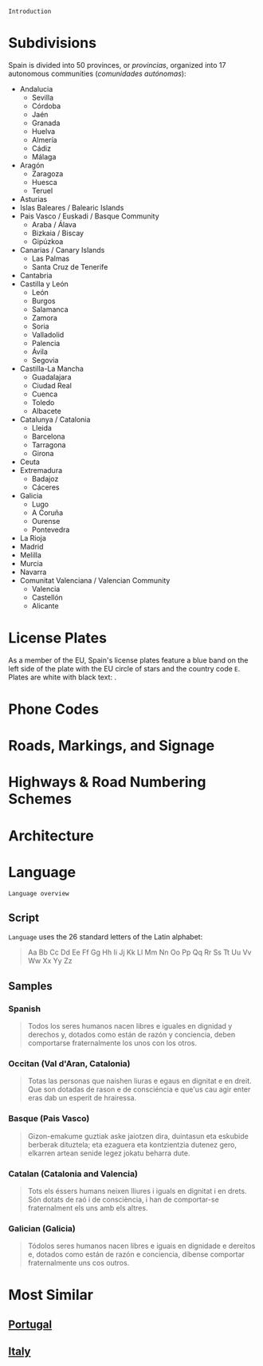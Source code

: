 `Introduction`

# Subdivisions

Spain is divided into 50 provinces, or _provincias_, organized into 17 autonomous communities (_comunidades autónomas_):

- Andalucia
  - Sevilla
  - Córdoba
  - Jaén
  - Granada
  - Huelva
  - Almería
  - Cádiz
  - Málaga
- Aragón
  - Zaragoza
  - Huesca
  - Teruel
- Asturias
- Islas Baleares / Balearic Islands
- Pais Vasco / Euskadi / Basque Community
  - Araba / Álava
  - Bizkaia / Biscay
  - Gipúzkoa
- Canarias / Canary Islands
  - Las Palmas
  - Santa Cruz de Tenerife
- Cantabria
- Castilla y León
  - León
  - Burgos
  - Salamanca
  - Zamora
  - Soria
  - Valladolid
  - Palencia
  - Ávila
  - Segovia
- Castilla-La Mancha
  - Guadalajara
  - Ciudad Real
  - Cuenca
  - Toledo
  - Albacete
- Catalunya / Catalonia
  - Lleida
  - Barcelona
  - Tarragona
  - Girona
- Ceuta
- Extremadura
  - Badajoz
  - Cáceres
- Galicia
  - Lugo
  - A Coruña
  - Ourense
  - Pontevedra
- La Rioja
- Madrid
- Melilla
- Murcia
- Navarra
- Comunitat Valenciana / Valencian Community
  - Valencia
  - Castellón
  - Alicante

<CountryMap code="ESP" scale="1000" level="2" />

# License Plates

As a member of the EU, Spain's license plates feature a blue band on the left side of the plate with the EU circle of stars and the country code `E`. Plates are white with black text: <LicensePlate style="eu" code="E" format="1234 ABC"/>.

# Phone Codes

# Roads, Markings, and Signage

# Highways & Road Numbering Schemes

# Architecture

# Language

`Language overview`

## Script

`Language` uses the 26 standard letters of the Latin alphabet:

> Aa Bb Cc Dd Ee Ff Gg Hh Ii Jj Kk Ll Mm Nn Oo Pp Qq Rr Ss Tt Uu Vv Ww Xx Yy Zz

## Samples

### Spanish

> Todos los seres humanos nacen libres e iguales en dignidad y derechos y, dotados como están de razón y conciencia, deben comportarse fraternalmente los unos con los otros.

### Occitan (Val d'Aran, Catalonia)

> Totas las personas que naishen liuras e egaus en dignitat e en dreit. Que son dotadas de rason e de consciéncia e que'us cau agir enter eras dab un esperit de hrairessa.

### Basque (Pais Vasco)

> Gizon-emakume guztiak aske jaiotzen dira, duintasun eta eskubide berberak dituztela; eta ezaguera eta kontzientzia dutenez gero, elkarren artean senide legez jokatu beharra dute.

### Catalan (Catalonia and Valencia)

> Tots els éssers humans neixen lliures i iguals en dignitat i en drets. Són dotats de raó i de consciència, i han de comportar-se fraternalment els uns amb els altres.

### Galician (Galicia)

> Tódolos seres humanos nacen libres e iguais en dignidade e dereitos e, dotados como están de razón e conciencia, díbense comportar fraternalmente uns cos outros.

# Most Similar

## [Portugal](/countries/PRT)

## [Italy](/countries/PRT)
